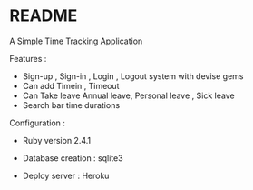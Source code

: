 # README

A Simple Time Tracking Application

Features :

* Sign-up , Sign-in , Login , Logout system with devise gems
* Can add Timein , Timeout 
* Can Take leave  Annual leave, Personal leave , Sick leave
* Search bar time durations

Configuration :

* Ruby version 2.4.1

* Database creation : sqlite3

* Deploy server : Heroku



